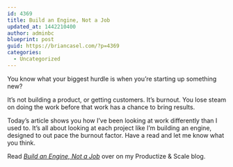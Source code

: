 ```yaml
---
id: 4369
title: Build an Engine, Not a Job
updated_at: 1442210400
author: adminbc
blueprint: post
guid: https://briancasel.com/?p=4369
categories:
  - Uncategorized
---
```

You know what your biggest hurdle is when you&#8217;re starting up something new?

It&#8217;s not building a product, or getting customers. It&#8217;s burnout. You lose steam on doing the work before that work has a chance to bring results.

Today&#8217;s article shows you how I&#8217;ve been looking at work differently than I used to. It&#8217;s all about looking at each project like I&#8217;m building an engine, designed to out pace the burnout factor. Have a read and let me know what you think.

Read <a href="https://productizeandscale.com/engine-not-a-job/" target="_blank" rel="noopener"><em>Build an Engine, Not a Job</em></a> over on my Productize & Scale blog.